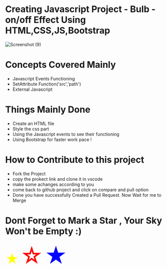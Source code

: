 **<h1>Creating Javascript Project - Bulb - on/off Effect Using HTML,CSS,JS,Bootstrap</h1>**

![Screenshot (9)](https://github.com/ADItya0367/Javascript-Projects/assets/113133103/07b7fa7a-5ac1-46b6-8918-9144aa503549)

**<h1>Concepts Covered Mainly</h1>**
- Javascript Events Functioning
- SetAttribute Function('src','path')
- External Javascript

**<h1>Things Mainly Done</h1>**
- Create an HTML file 
- Style the css part
- Using the Javascript events to see their functioning 
- Using Bootstrap for faster work pace !

**<h1>How to Contribute to this project</h1>**
- Fork the Project 
- copy the prokect link and clone it in vscode
- make some achanges according to you
- come back to github project and click on compare and pull option 
- Done you have successfully Created a Pull Request. Now Wait for me to Merge


**<h1>Dont Forget to Mark a Star , Your Sky Won't be Empty :) </h1>**

<span style="font-size:300%;color:yellow;">&starf;</span>
<span style="font-size:500%;color:red;">&star;</span>
<span style="font-size:500%;color:blue;">&bigstar;</span>

